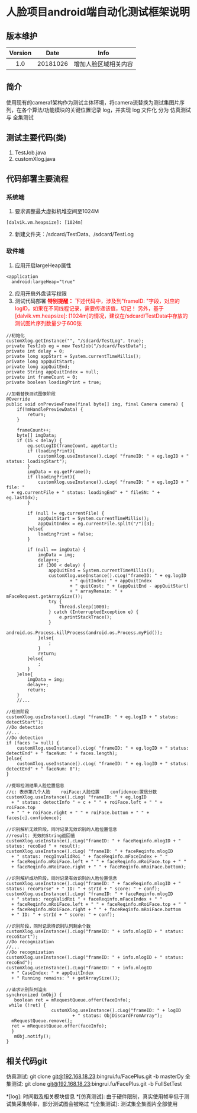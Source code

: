 # 人脸项目android端自动化测试框架说明
## 版本维护
|Version|Date|Info|
|:--:|:--:|:--:|
|1.0|20181026|增加人脸区域相关内容|
## 简介
使用现有的camera1架构作为测试主体环境，将camera流替换为测试集图片序列，在各个算法/功能模块的关键位置记录 log，并实现 log 文件化
分为 仿真测试 与 全集测试
## 测试主要代码(类)
 1. TestJob.java
 2. customXlog.java

## 代码部署主要流程
### 系统端
 1. 要求调整最大虚拟机堆空间至1024M
```
[dalvik.vm.heapsize]: [1024m]
```
 2. 新建文件夹：/sdcard/TestData、/sdcard/TestLog
### 软件端
 1. 应用开启largeHeap属性
```
<application
  android:largeHeap="true"
```
 2. 应用开启外盘读写权限
 3. 测试代码部署
<font color="#ff0000">**特别提醒：**
下述代码中，涉及到"frameID: "字段，对应的logID，如果在不同线程记录，需要传递该值，切记！
另外，基于[dalvik.vm.heapsize]: [1024m]的情况，建议在/sdcard/TestData中存放的测试图片序列数量少于600张</font>
```
//初始化
customXlog.getInstance("", "/sdcard/TestLog", true);
private TestJob eg = new TestJob("/sdcard/TestData");
private int delay = 0;
private long appStart = System.currentTimeMillis();
private long appQuitStart;
private long appQuitEnd;
private String appQuitIndex = null;
private int frameCount = 0;
private boolean loadingPrint = true;
```
```
//加载替换测试图像阶段
@Override
public void onPreviewFrame(final byte[] img, final Camera camera) {
	if(!mHandlePreviewData) {
		return;
	}

    frameCount++;
    byte[] imgData;
	if (15 < delay) {
	    eg.setLogID(frameCount, appStart);
	    if (loadingPrint){
            customXlog.useInstance().cLog( "frameID: " + eg.logID + " status: loadingStart");
        }
	    imgData = eg.getFrame();
        if (loadingPrint){
            customXlog.useInstance().cLog( "frameID: " + eg.logID + " file: "  
  + eg.currentFile + " status: loadingEnd" + " fileSN: " + eg.lastIdx);
        }

        if (null != eg.currentFile) {
            appQuitStart = System.currentTimeMillis();
            appQuitIndex = eg.currentFile.split("/")[3];
        }else{
            loadingPrint = false;
        }

	    if (null == imgData) {
	        imgData = img;
	        delay++;
	        if (300 < delay) {
                appQuitEnd = System.currentTimeMillis();
                customXlog.useInstance().cLog("frameID: " + eg.logID
                        + " quitIndex: " + appQuitIndex
                        + " quitCost: " + (appQuitEnd - appQuitStart)
                        + " arrayRemain: " + mFaceRequest.getArraySize());
                try {
                    Thread.sleep(1000);
                } catch (InterruptedException e) {
                    e.printStackTrace();
                }
                android.os.Process.killProcess(android.os.Process.myPid());
			}else{
	            ;
            }
            return;
        }else{
            ;
        }
    }else{
        imgData = img;
	    delay++;
	    return;
    }
    //...
```
```
//检测阶段
customXlog.useInstance().cLog( "frameID: " + eg.logID + " status: detectStart");
//Do detection
//...
//Do detection
if (faces != null) {
    customXlog.useInstance().cLog( "frameID: " + eg.logID + " status: detectEnd" + " faceNum: " + faces.length);
}else{
    customXlog.useInstance().cLog( "frameID: " + eg.logID + " status: detectEnd" + " faceNum: 0");
}
```
```
//提取检测结果人脸位置信息
//c: 表示第几个人脸    roiFace:人脸位置    confidence:置信分数
customXlog.useInstance().cLog( "frameID: " + eg.logID  
  + " status: detectInfo " + c + " " + roiFace.left + " " + roiFace.top  
  + " " + roiFace.right + " " + roiFace.bottom + " " + faces[c].confidence);
```
```
//识别解析无效阶段，同时记录无效识别的人脸位置信息
//result: 无效的String返回值
customXlog.useInstance().cLog("frameID: " + faceReqinfo.mlogID + " status: recoBad " + result);
customXlog.useInstance().cLog( "frameID: " + faceReqinfo.mlogID  
  + " status: recgInvalidRoi " + faceReqinfo.mFaceIndex + " "  
  + faceReqinfo.mRoiFace.left + " " + faceReqinfo.mRoiFace.top + " "  
  + faceReqinfo.mRoiFace.right + " " + faceReqinfo.mRoiFace.bottom);
```
```
//识别解析成功阶段，同时记录有效识别的人脸位置信息
customXlog.useInstance().cLog("frameID: " + faceReqinfo.mlogID + " status: recoParse" + " ID: " + strId + " score: " + conf);
customXlog.useInstance().cLog( "frameID: " + faceReqinfo.mlogID  
  + " status: recgValidRoi " + faceReqinfo.mFaceIndex + " "  
  + faceReqinfo.mRoiFace.left + " " + faceReqinfo.mRoiFace.top + " "  
  + faceReqinfo.mRoiFace.right + " " + faceReqinfo.mRoiFace.bottom  
  + " ID: " + strId + " score: " + conf);
```
```
//识别阶段，同时记录待识别队列剩余个数
customXlog.useInstance().cLog("frameID: " + info.mlogID + " status: recoStart");
//Do recognization
//...
//Do recognization
customXlog.useInstance().cLog("frameID: " + info.mlogID + " status: recoEnd");
customXlog.useInstance().cLog("frameID: " + info.mlogID  
  + " CaseIndex: " + appQuitIndex  
  + " Running remains: " + getArraySize());
```
```
//请求识别队列溢出
synchronized (mObj) {  
   boolean ret = mRequestQueue.offer(faceInfo);  
 while (!ret) {  
                 customXlog.useInstance().cLog("frameID: " + logID  
                         + " status: ObjDiscardFromArray");  
  mRequestQueue.remove();  
  ret = mRequestQueue.offer(faceInfo);  
  }  
   mObj.notify();  
}
```
## 相关代码git
仿真测试: git clone git@192.168.18.23:bingrui.fu/FacePlus.git -b masterDy
全集测试: git clone git@192.168.18.23:bingrui.fu/FacePlus.git -b FullSetTest






*[log]: 时间戳及相关模块信息
*[仿真测试]: 由于硬件限制，真实使用帧率低于测试集采集帧率，部分测试图会被略过
*[全集测试]: 测试集全集图片全部使用
<!--stackedit_data:
eyJoaXN0b3J5IjpbLTg0ODE0OF19
-->